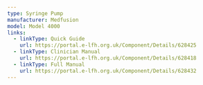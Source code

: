 ```yaml
---
type: Syringe Pump
manufacturer: Medfusion
model: Model 4000
links:
  - linkType: Quick Guide
    url: https://portal.e-lfh.org.uk/Component/Details/628425
  - linkType: Clinician Manual
    url: https://portal.e-lfh.org.uk/Component/Details/628418
  - linkType: Full Manual
    url: https://portal.e-lfh.org.uk/Component/Details/628432
---
```

